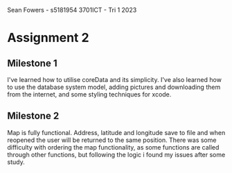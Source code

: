 Sean Fowers - s5181954
3701ICT - Tri 1 2023

#  Assignment 2
## Milestone 1
I've learned how to utilise coreData and its simplicity. I've also learned how to use the database system model, adding pictures and downloading them from the internet, and some styling techniques for xcode.

## Milestone 2
Map is fully functional. Address, latitude and longitude save to file and when reopened the user will be returned to the same position. There was some difficulty with ordering the map functionality, as some functions are called through other functions, but following the logic i found my issues after some study.
